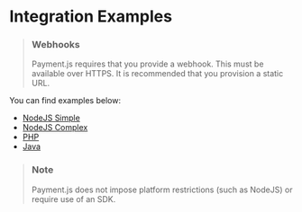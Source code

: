 # Integration Examples

> ### Webhooks
> Payment.js requires that you provide a webhook. This must be available over HTTPS. It is recommended that you provision a static URL.

You can find examples below:

- [NodeJS Simple](https://github.com/GBSEcom/paymentjs-integration-nodejs)
- [NodeJS Complex](https://github.com/GBSEcom/pjsv2_example)
- [PHP](https://github.com/GBSEcom/paymentJS_php_integration)
- [Java](https://github.com/GBSEcom/PaymentJs-Java-Integration)

> ### Note
> Payment.js does not impose platform restrictions (such as NodeJS) or require use of an SDK.

